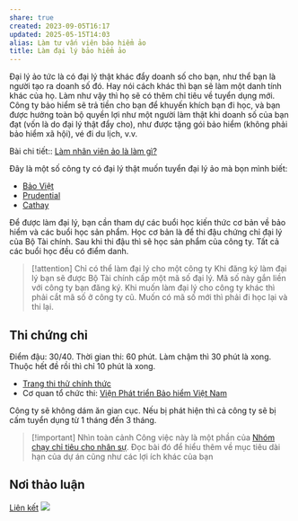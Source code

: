 ```yaml
---
share: true
created: 2023-09-05T16:17
updated: 2025-05-15T14:03
alias: Làm tư vấn viên bảo hiểm ảo
title: Làm đại lý bảo hiểm ảo
---
```

Đại lý ảo tức là có đại lý thật khác đẩy doanh số cho bạn, như thể bạn là người tạo ra doanh số đó. Hay nói cách khác thì bạn sẽ làm một danh tính khác của họ. Làm như vậy thì họ sẽ có thêm chỉ tiêu về tuyển dụng mới. Công ty bảo hiểm sẽ trả tiền cho bạn để khuyến khích bạn đi học, và bạn được hưởng toàn bộ quyền lợi như một người làm thật khi doanh số của bạn đạt (vốn là do đại lý thật đẩy cho), như được tặng gói bảo hiểm (không phải bảo hiểm xã hội), vé đi du lịch, v.v.

Bài chi tiết:: [Làm nhân viên ảo là làm gì?](../../../../../../../%F0%9F%93%90D%E1%BB%B1%20%C3%A1n/Ch%E1%BA%A1y%20ch%E1%BB%89%20ti%C3%AAu/L%C3%A0m%20nh%C3%A2n%20s%E1%BB%B1%20%E1%BA%A3o/index.md)

Đây là một số công ty có đại lý thật muốn tuyển đại lý ảo mà bọn mình biết:
- [Bảo Việt](./B%E1%BA%A3o%20Vi%E1%BB%87t.md)
- [Prudential](./Prudential.md)
- [Cathay](./Cathay.md)

Để được làm đại lý, bạn cần tham dự các buổi học kiến thức cơ bản về bảo hiểm và các buổi học sản phẩm. Học cơ bản là để thi đậu chứng chỉ đại lý của Bộ Tài chính. Sau khi thi đậu thì sẽ học sản phẩm của công ty. Tất cả các buổi học đều có điểm danh.

> [!attention] Chỉ có thể làm đại lý cho một công ty
> Khi đăng ký làm đại lý bạn sẽ được Bộ Tài chính cấp một mã số đại lý. Mã số này gắn liền với công ty bạn đăng ký. Khi muốn làm đại lý cho công ty khác thì phải cắt mã số ở công ty cũ. Muốn có mã số mới thì phải đi học lại và thi lại.

## Thi chứng chỉ
Điểm đậu: 30/40. Thời gian thi: 60 phút. Làm chậm thì 30 phút là xong. Thuộc hết đề rồi thì chỉ 10 phút là xong.

- [Trang thi thử chính thức](https://olt-exam.mof.gov.vn/Portal.IU.Exam/DoTest.aspx?key=ktfmo)
- Cơ quan tổ chức thi: [Viện Phát triển Bảo hiểm Việt Nam](https://vidi-e.mof.gov.vn/index.html "Trang chủ | VIDI")

Công ty sẽ không dám ăn gian cục. Nếu bị phát hiện thì cả công ty sẽ bị cấm tuyển dụng từ 1 tháng đến 3 tháng. 


> [!important] Nhìn toàn cảnh
> Công việc này là một phần của [Nhóm chạy chỉ tiêu cho nhân sự](../../../../../../../%F0%9F%93%90D%E1%BB%B1%20%C3%A1n/Ch%E1%BA%A1y%20ch%E1%BB%89%20ti%C3%AAu/L%E1%BB%9Di%20m%E1%BB%9Di%20tham%20gia%20nh%C3%B3m%20ch%E1%BA%A1y%20ch%E1%BB%89%20ti%C3%AAu%20cho%20nh%C3%A2n%20s%E1%BB%B1.md). Đọc bài đó để hiểu thêm về mục tiêu dài hạn của dự án cũng như các lợi ích khác của bạn

## Nơi thảo luận
[Liên kết](https://discord.com/channels/898550123007709204/1255096567090643066/1255096567090643066)
![](https://i.imgur.com/ekqUkPR.png)
